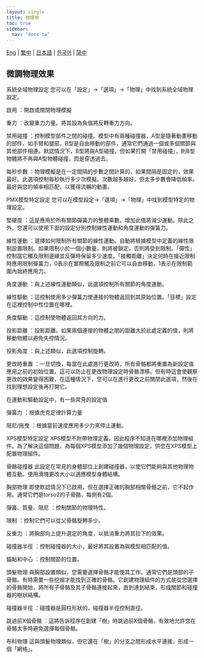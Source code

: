```yaml
---
layout: single
title: 物理學
toc: true
sidebar:
  nav: "docs-tw"
---
```

[Eng](/dancexr/features/physics) | [繁中](/tw/dancexr/features/physics) | [日本語](/jp/dancexr/features/physics) | [한국어](/kr/dancexr/features/physics) | [简中](/zh/dancexr/features/physics)
## 微調物理效果

系統全域物理設定
您可以在「設定」->「選項」->「物理」中找到系統全域物理設定。

啟用
：開啟或關閉物理模擬

重力
：改變重力力量。將其設為負值將反轉重力方向。

禁用碰撞
：控制模型部件之間的碰撞。模型中有兩種碰撞器，A型是隨著動畫移動的部件，如手臂和腿部，B型是自由移動的部件，通常它們通過一個或多個關節與其他部件相連。默認情況下，B型將與A型碰撞，但如果打開「禁用碰撞」，則B型物體將不再與A型物體碰撞，而是穿透過去。

每秒步數
：物理模擬是在一定間隔的步數之間計算的，如果間隔是固定的，效果最好。此選項控制每秒執行多少次模擬。次數越多越好，但太多步數會降低幀率。最好與您的幀率相匹配，以獲得流暢的動畫。

PMX模型特定設定
您可以在模型設定->「選項」->「物理」中找到模型特定的物理設定。

堅硬度
：這是應用於所有關節彈簧力的整體乘數。增加此值將減少運動。除此之外，您還可以使用下面的設定分別控制線性運動和角度運動的彈簧力。

線性運動
：選擇如何限制所有關節的線性運動。自動將根據模型中定義的線性限制設置限制。如果限制小於一個小數量，則將被鎖定，否則將受到限制。「彈性」控制當它觸及限制邊緣並反彈時保留多少速度。「接觸距離」決定何時在接近限制時應用限制彈簧力，0表示在實際觸及限制之前它可以自由移動，1表示在限制範圍內始終應用力。

角度運動
：與上述線性運動類似，此選項控制所有關節的角度運動。

線性驅動
：這控制使用多少彈簧力使連接的物體返回到其原始位置。「目標」設定在這裡控制中性位置在哪裡。

角度驅動
：這控制使物體返回其方向的力。

投影距離
：投影距離。如果兩個連接的物體之間的距離大於此處定義的值，則將移動物體以避免失控情況。

投影角度
：與上述類似，此選項控制旋轉。

更改時重置
：一旦切換，每當在此處進行更改時，所有骨骼都將重置為新設定值應用之前的初始位置。這可以防止在更改物理設定時骨骼漂移。但有時這會使觀察更改的效果變得困難，在這種情況下，您可以在進行更改之前關閉此選項，然後在找到理想設定後再打開它。

在運動和驅動設定中，有一些常見的設定值

彈簧力
：根據虎克定律計算力量

阻尼/拖曳
：根據當前速度應用多少力來停止運動。

XPS模型特定設定
XPS模型不附帶物理定義，因此程序不知道在哪裡添加物理組件。為了解決這個問題，為每個XPS模型添加了幾個物理設定，供您在XPS模型上配置物理組件。

骨骼碰撞器
此設定在常見的身體部位上創建碰撞器，以使它們能夠與其他物理物體互動。使用滑塊更改大小以適應模型身體結構。

胸部物理
即使默認情況下已啟用，但在選擇正確的胸部相關骨骼之前，它不起作用。通常它們是torso2的子骨骼，每側有2個。

彈簧、質量、阻尼
：控制關節的物理特性。

限制
：控制它們可以從父骨骼旋轉多少。

反重力
：將胸部向上提升選定的角度，以抵消重力將其拉下的效果。

碰撞器半徑
：控制碰撞器的大小，最好將其設置為與模型相匹配的值。

錨點和中心
：控制關節的位置。

頭髮物理
與胸部設置類似，您需要選擇骨骼才能使其工作。通常它們是頭部的子骨骼。有時需要一些挖掘才能找到正確的骨骼。它創建物理組件的方式是從您選擇的骨骼開始，將所有子骨骼及其子骨骼連接起來，直到達到結束，形成關節和碰撞器的樹狀結構。

碰撞器半徑
：碰撞器是圓柱形狀的，碰撞器半徑控制直徑。

跳過前X個骨骼
：這將告訴程序在創建「樹」時跳過前X個骨骼，有效地允許您在骨骼太多時避免選擇每個骨骼。

布料物理
這與頭髮物理類似，但它還在「樹」的分支之間形成水平連接，形成一個「網格」。